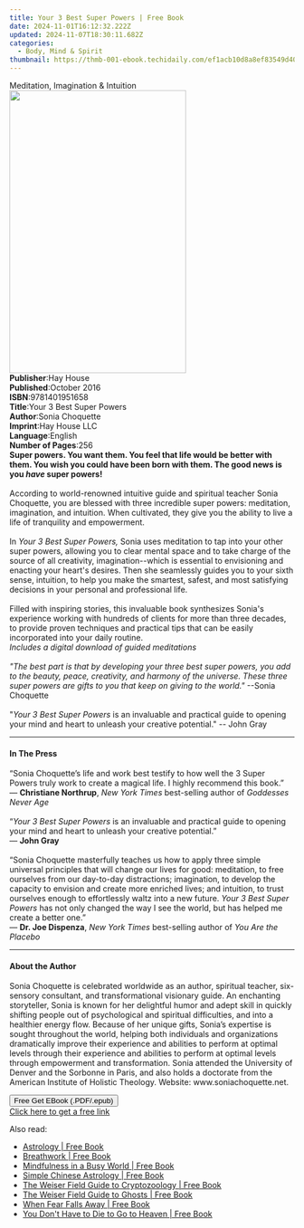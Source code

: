 ```yaml
---
title: Your 3 Best Super Powers | Free Book
date: 2024-11-01T16:12:32.222Z
updated: 2024-11-07T18:30:11.682Z
categories:
  - Body, Mind & Spirit
thumbnail: https://thmb-001-ebook.techidaily.com/ef1acb10d8a8ef83549d403116f33f5400509a56496aa50421a2ac0b9e5b99db.jpg
---
```

<main id="book-container">
  <div class="flex flex-col">
    <div class="book-brief flex-1 py-6 px-4 sm:p-6 md:py-10 md:px-8">
      <!-- brief-->
      <div class="book-brief-main">Meditation, Imagination & Intuition</div>
    </div>
    <div
      class="book-meta-info flex-1 grid gap-4 col-start-1 col-end-3 row-start-1 sm:mb-6 sm:grid-cols-4 lg:gap-6 lg:col-start-2 lg:row-end-6 lg:row-span-6 lg:mb-0"
    >
      <div
        class="book-meta-info-left place-content-center mt-4 p-4 text-sm leading-6 col-start-2 col-span-2 dark:text-slate-400"
      >
        <img
          class="w-full h-500 object-cover rounded-lg sm:h-255 sm:col-span-2 lg:col-span-full"
          src="https://img-001-ebook.techidaily.com/7e2c31f13fd878656f916eaf1533f09c7704ce54254dd31c1f3c5888ba7924a5.jpg"
          alt=""
          width="312"
          height="500"
        />
      </div>
      <div
        class="book-meta-info-right mt-2 col-start-1 row-start-2 col-span-3 self-center"
      >
        <!-- meta data  -->
        <div class="flex flex-col px-4 md:px-8">
          <div class="flex-1">
            <strong>Publisher</strong>:<span class="px-2">Hay House</span>
          </div>
          <div class="flex-1">
            <strong>Published</strong>:<span class="px-2">October 2016</span>
          </div>
          <div class="flex-1">
            <strong>ISBN</strong>:<span class="px-2">9781401951658</span>
          </div>
          <div class="flex-1">
            <strong>Title</strong>:<span class="px-2"
              >Your 3 Best Super Powers</span
            >
          </div>
          <div class="flex-1">
            <strong>Author</strong>:<span class="px-2">Sonia Choquette</span>
          </div>
          <div class="flex-1">
            <strong>Imprint</strong>:<span class="px-2">Hay House LLC</span>
          </div>
          <div class="flex-1">
            <strong>Language</strong>:<span class="px-2">English</span>
          </div>
          <div class="flex-1">
            <strong>Number of Pages</strong>:<span class="px-2">256</span>
          </div>
        </div>
      </div>
    </div>
    <div class="book-description flex-1 py-6 px-4 sm:p-6 md:py-10 md:px-8">
      <div class="book-description-main">
        <div accordion-content="" id="description">
          <b
            >Super powers. You want them. You feel that life would be better
            with them. You wish you could have been born with them. The good
            news is you <i>have</i> super powers!<br /></b
          ><br />According to world-renowned intuitive guide and spiritual
          teacher Sonia Choquette, you are blessed with three incredible super
          powers: meditation, imagination, and intuition. When cultivated, they
          give you the ability to live a life of tranquility and empowerment.<br /><br />In
          <i>Your 3 Best Super Powers, </i>Sonia uses meditation to tap into
          your other super powers, allowing you to clear mental space and to
          take charge of the source of all creativity, imagination--which is
          essential to envisioning and enacting your heart's desires. Then she
          seamlessly guides you to your sixth sense, intuition, to help you make
          the smartest, safest, and most satisfying decisions in your personal
          and professional life.<br /><br />Filled with inspiring stories, this
          invaluable book synthesizes Sonia's experience working with hundreds
          of clients for more than three decades, to provide proven techniques
          and practical tips that can be easily incorporated into your daily
          routine.<br /><i>Includes a digital download of guided meditations</i
          ><br /><i></i><br /><i
            >"The best part is that by developing your three best super powers,
            you add to the beauty, peace, creativity, and harmony of the
            universe. These three super powers are gifts to you that keep on
            giving to the world." </i
          >--Sonia Choquette<br /><br />"<i>Your 3 Best Super Powers</i> is an
          invaluable and practical guide to opening your mind and heart to
          unleash your creative potential."&nbsp;-- John Gray
        </div>
        <div class="accordion-fader"></div>
      </div>
    </div>
    <div class="book-excerpts flex-1 py-6 px-4 sm:p-6 md:py-10 md:px-8">
      <!-- excerpts-->
      <div class="book-excerpts-main">
        <hr />
        <h4 class="placeholder placeholder-heading">
          <span>In The Press</span>
        </h4>
        <p>
          “Sonia Choquette’s life and work best testify to how well the 3 Super
          Powers truly work to create a magical life. I highly recommend this
          book.”<br />— <b>Christiane Northrup</b>,
          <i>New York Times</i> best-selling author of
          <i>Goddesses Never Age </i><br /><br />“<i
            >Your 3 Best Super Powers</i
          >
          is an invaluable and practical guide to opening your mind and heart to
          unleash your creative potential.”<br />— <b>John Gray</b
          ><br /><br />“Sonia Choquette masterfully teaches us how to apply
          three simple universal principles that will change our lives for good:
          meditation, to free ourselves from our day-to-day distractions;
          imagination, to develop the capacity to envision and create more
          enriched lives; and intuition, to trust ourselves enough to
          effortlessly waltz into a new future.
          <i>Your 3 Best Super Powers </i>has not only changed the way I see the
          world, but has helped me create a better one.”<br />—
          <b>Dr. Joe Dispenza</b>, <i>New York Times </i>best-selling author of
          <i>You Are the Placebo</i>
        </p>
      </div>
    </div>
    <div class="book-about-author flex-1 py-6 px-4 sm:p-6 md:py-10 md:px-8">
      <!-- about author-->
      <div class="book-main-author-main">
        <hr />
        <h4 class="placeholder placeholder-heading">
          <span>About the Author</span>
        </h4>
        <p>
          Sonia Choquette is celebrated worldwide as an author, spiritual
          teacher, six-sensory consultant, and transformational visionary guide.
          An enchanting storyteller, Sonia is known for her delightful humor and
          adept skill in quickly shifting people out of psychological and
          spiritual difficulties, and into a healthier energy flow. Because of
          her unique gifts, Sonia’s expertise is sought throughout the world,
          helping both individuals and organizations dramatically improve their
          experience and abilities to perform at optimal levels through their
          experience and abilities to perform at optimal levels through
          empowerment and transformation. Sonia attended the University of
          Denver and the Sorbonne in Paris, and also holds a doctorate from the
          American Institute of Holistic Theology. Website:
          www.soniachoquette.net.
        </p>
      </div>
    </div>
    <div class="book-free-get flex-1 py-6 px-4 sm:p-6 md:py-10 md:px-8">
      <button
        id="btn-free-get"
        class="bg-blue-500 hover:bg-blue-700 text-white font-bold py-2 px-4 rounded"
      >
        Free Get EBook (.PDF/.epub)
      </button>
      <div id="countdown-display" class="px-2 text-lg mt-2"></div>
      <a
        id="free-link"
        class="hidden bg-blue-500 hover:bg-blue-700 text-white font-bold py-2 px-4 rounded"
        href="https://www.ebooks.com/en-us/book/96317295/your-3-best-super-powers/sonia-choquette/"
        target="_blank"
        >Click here to get a free link</a
      >
    </div>
    <script>
      let countdownTime = 0;
      let countdownInterval = null;
      document
        .getElementById('btn-free-get')
        .addEventListener('click', startCountdown);
      function startCountdown() {
        countdownTime = new Date().getTime() + 60000 * 3;
        countdownInterval = setInterval(updateCountdown, 1000);
        document.getElementById('btn-free-get').disabled = true;
        document
          .getElementById('btn-free-get')
          .classList.add('bg-gray-500', 'cursor-not-allowed');
      }
      function updateCountdown() {
        let currentTime = new Date().getTime();
        let timeLeft = countdownTime - currentTime;
        let secondsLeft = Math.floor(timeLeft / 1000);
        document.getElementById('countdown-display').innerHTML =
          `Remaining time: ${secondsLeft} seconds.`;
        if (secondsLeft <= 0) {
          clearInterval(countdownInterval);
          document.getElementById('btn-free-get').classList.add('hidden');
          document.getElementById('free-link').classList.remove('hidden');
          document.getElementById('countdown-display').innerHTML = '';
        }
      }
    </script>
  </div>
</main>

<ins class="adsbygoogle"
      style="display:block"
      data-ad-client="ca-pub-7571918770474297"
      data-ad-slot="8358498916"
      data-ad-format="auto"
      data-full-width-responsive="true"></ins>
    

<span class="atpl-alsoreadstyle">Also read:</span>
<div><ul>
<li><a href="https://novels-ebooks.techidaily.com/210003794-9781761034787-astrology/"><u>Astrology | Free Book</u></a></li>
<li><a href="https://novels-ebooks.techidaily.com/210002470-9781452181622-breathwork/"><u>Breathwork | Free Book</u></a></li>
<li><a href="https://novels-ebooks.techidaily.com/210002669-9781538135143-mindfulness-in-a-busy-world/"><u>Mindfulness in a Busy World | Free Book</u></a></li>
<li><a href="https://novels-ebooks.techidaily.com/210002096-9781609251147-simple-chinese-astrology/"><u>Simple Chinese Astrology | Free Book</u></a></li>
<li><a href="https://novels-ebooks.techidaily.com/210002105-9781609250836-the-weiser-field-guide-to-cryptozoology/"><u>The Weiser Field Guide to Cryptozoology | Free Book</u></a></li>
<li><a href="https://novels-ebooks.techidaily.com/210002094-9781609250843-the-weiser-field-guide-to-ghosts/"><u>The Weiser Field Guide to Ghosts | Free Book</u></a></li>
<li><a href="https://novels-ebooks.techidaily.com/210002103-9781609250003-when-fear-falls-away/"><u>When Fear Falls Away | Free Book</u></a></li>
<li><a href="https://novels-ebooks.techidaily.com/210002106-9781633410022-you-dont-have-to-die-to-go-to-heaven/"><u>You Don't Have to Die to Go to Heaven | Free Book</u></a></li>
</ul></div>

